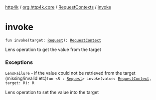 [http4k](../../index.md) / [org.http4k.core](../index.md) / [RequestContexts](index.md) / [invoke](./invoke.md)

# invoke

`fun invoke(target: `[`Request`](../-request/index.md)`): `[`RequestContext`](../-request-context/index.md)

Lens operation to get the value from the target

### Exceptions

`LensFailure` - if the value could not be retrieved from the target (missing/invalid etc)`fun <R : `[`Request`](../-request/index.md)`> invoke(value: `[`RequestContext`](../-request-context/index.md)`, target: R): R`

Lens operation to set the value into the target

